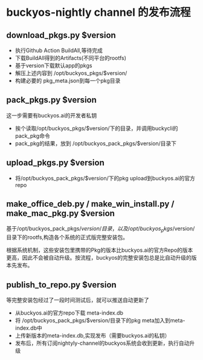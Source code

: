 
# buckyos-nightly channel  的发布流程

## download_pkgs.py $version

- 执行Github Action BuildAll,等待完成
- 下载BuildAll得到的Artifacts(不同平台的rootfs)
- 基于version下载默认app的pkgs
- 解压上述内容到 /opt/buckyos_pkgs/$version/
- 构建必要的 pkg_meta.json到每一个pkg目录

## pack_pkgs.py $version

这一步需要有buckyos.ai的开发者私钥 

- 挨个读取/opt/buckyos_pkgs/$version/下的目录，并调用buckycli的pack_pkg命令
- pack_pkg的结果，放到 /opt/buckyos_pack_pkgs/$version/目录下

## upload_pkgs.py $version

- 将/opt/buckyos_pack_pkgs/$version/下的pkg upload到buckyos.ai的官方repo

## make_office_deb.py / make_win_install.py / make_mac_pkg.py $version

基于/opt/buckyos_pack_pkgs/$version/目录，以及/opt/buckyos_pkgs/$version/目录下的rootfs,构造各个系统的正式版完整安装包。

根据系统机制，这些安装包里携带的Pkg的版本比buckyos.ai的官方Repo的版本更高，因此不会被自动升级。按流程，buckyos的完整安装包总是比自动升级的版本先发布。

## publish_to_repo.py $version

等完整安装包经过了一段时间测试后，就可以推送自动更新了

- 从buckyos.ai的官方repo下载 meta-index.db
- 将 /opt/buckyos_pack_pkgs/$version/目录下的pkg meta加入到meta-index.db中
- 上传新版本的meta-index.db,实现发布（需要buckyos.ai的私钥）
- 发布后，所有订阅nightyly-channel的buckyos系统会收到更新，执行自动升级
